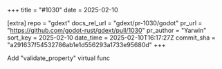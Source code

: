 +++
title = "#1030"
date = 2025-02-10

[extra]
repo = "gdext"
docs_rel_url = "gdext/pr-1030/godot"
pr_url = "https://github.com/godot-rust/gdext/pull/1030"
pr_author = "Yarwin"
sort_key = 2025-02-10
date_time = 2025-02-10T16:17:27Z
commit_sha = "a291637f54532786ab1e1d556293a1733e95680d"
+++

Add "validate_property" virtual func
